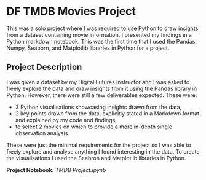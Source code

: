 # DF TMDB Movies Project
This was a solo project where I was required to use Python to draw insights from a dataset containing movie information. I presented my findings in a Python markdown notebook. This was the first time that I used the Pandas, Numpy, Seaborn, and Matplotlib libraries in Python for a project.

## Project Description
I was given a dataset by my Digital Futures instructor and I was asked to freely explore the data and draw insights from it using the Pandas library in Python. However, there were still a few deliverables expected. These were:
* 3 Python visualisations showcasing insights drawn from the data,
* 2 key points drawn from the data, explicitly stated in a Markdown format and explained by my code and findings,
* to select 2 movies on which to provide a more in-depth single observation analysis.

These were just the minimal requirements for the project so I was able to freely explore and analyse anything I found interesting in the data. To create the visualisations I used the Seabron and Matplotlib libraries in Python.

__Project Notebook:__ _TMDB Project.ipynb_

